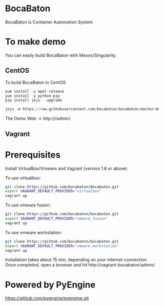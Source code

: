 # BocaBaton

BocaBaton is Container Automation System

# To make demo

You can easily build BocaBaton with Mesos/Singularity.

## CentOS

To build BocaBaton in CentOS

~~~python
yum install -y epel-release
yum install -y python-pip
pip install jeju --upgrade

jeju -m https://raw.githubusercontent.com/bocabaton/bocabaton/master/docs/INSTALL_CentOS.md
~~~

The Demo Web
-> http://<your ip>/admin/

## Vagrant

Prerequisites
=======

Install VirtualBox/Vmware and Vagrant (version 1.8 or above)

To use virtualbox:
```bash
git clone https://github.com/bocabaton/bocabaton.git
export VAGRANT_DEFAULT_PROVIDER="virtualbox"
vagrant up
```

To use vmware fusion:
```bash
git clone https://github.com/bocabaton/bocabaton.git
export VAGRANT_DEFAULT_PROVIDER="vmware_fusion"
vagrant up
```

To use vmware workstation:
```bash
git clone https://github.com/bocabaton/bocabaton.git
export VAGRANT_DEFAULT_PROVIDER="vmware_workstation"
vagrant up
```

Installation takes about 15 min, depending on your internet connection.
Once completed, open a browser and hit http://vagrant-bocabaton/admin/

# Powered by PyEngine
https://github.com/pyengine/pyengine.git
